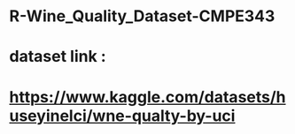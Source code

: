# R-Wine_Quality_Dataset-CMPE343

# dataset link :
# https://www.kaggle.com/datasets/huseyinelci/wne-qualty-by-uci
